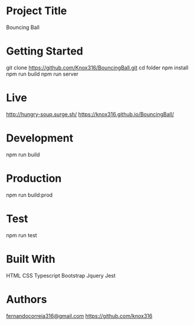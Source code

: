 # Project Title

Bouncing Ball

# Getting Started

git clone https://github.com/Knox316/BouncingBall.git
cd folder
npm install
npm run build
npm run server

# Live

http://hungry-soup.surge.sh/
https://knox316.github.io/BouncingBall/

# Development

npm run build

# Production

npm run build:prod

# Test

npm run test

# Built With

HTML
CSS
Typescript
Bootstrap
Jquery
Jest

# Authors

fernandocorreia316@gmail.com
https://github.com/knox316
